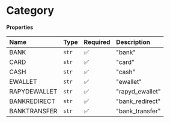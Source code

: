 # Category

**Properties**

| Name         | Type  | Required | Description     |
| :----------- | :---- | :------- | :-------------- |
| BANK         | `str` | ✅       | "bank"          |
| CARD         | `str` | ✅       | "card"          |
| CASH         | `str` | ✅       | "cash"          |
| EWALLET      | `str` | ✅       | "ewallet"       |
| RAPYDEWALLET | `str` | ✅       | "rapyd_ewallet" |
| BANKREDIRECT | `str` | ✅       | "bank_redirect" |
| BANKTRANSFER | `str` | ✅       | "bank_transfer" |
